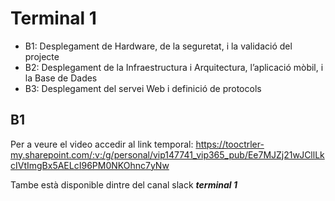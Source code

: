 # Terminal 1

- B1: Desplegament de Hardware, de la seguretat, i la validació del projecte
- B2: Desplegament de la Infraestructura i Arquitectura, l’aplicació mòbil, i la Base de Dades
- B3: Desplegament del servei Web i definició de protocols


## B1

Per a veure el video accedir al link temporal:
https://tooctrler-my.sharepoint.com/:v:/g/personal/vip147741_vip365_pub/Ee7MJZj21wJCllLkcIVtImgBx5AELcI96PM0NKOhnc7yNw

Tambe està disponible dintre del canal slack ***terminal 1***
